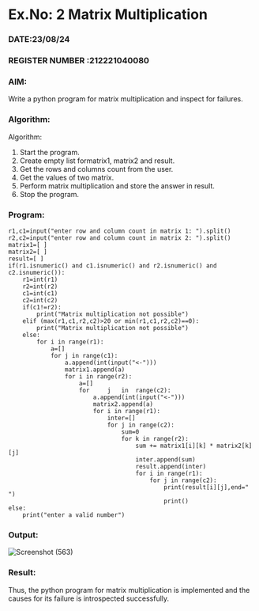 # Ex.No: 2   Matrix Multiplication 

### DATE:23/08/24                                                                            
### REGISTER NUMBER :212221040080

### AIM: 
Write a python program for matrix multiplication and inspect for failures.
 
### Algorithm:

Algorithm:
1. Start the program.
2. Create empty list formatrix1, matrix2 and result.
3. Get the rows and columns count from the user.
4. Get the values of two matrix.
5. Perform matrix multiplication and store the answer in result.
6. Stop the program.
### Program:
```
r1,c1=input("enter row and column count in matrix 1: ").split()
r2,c2=input("enter row and column count in matrix 2: ").split()
matrix1=[ ]
matrix2=[ ]
result=[ ]
if(r1.isnumeric() and c1.isnumeric() and r2.isnumeric() and c2.isnumeric()):
    r1=int(r1)
    r2=int(r2)
    c1=int(c1)
    c2=int(c2)
    if(c1!=r2):
        print("Matrix multiplication not possible")
    elif (max(r1,c1,r2,c2)>20 or min(r1,c1,r2,c2)==0):
        print("Matrix multiplication not possible")
    else:
        for i in range(r1):
            a=[]
            for j in range(c1):
                a.append(int(input("<-")))
                matrix1.append(a)
                for i in range(r2):
                    a=[]
                    for 	j 	in 	range(c2):
                        a.append(int(input("<-")))
                        matrix2.append(a)
                        for i in range(r1):
                            inter=[]
                            for j in range(c2):
                                sum=0
                                for k in range(r2):
                                    sum += matrix1[i][k] * matrix2[k][j]
                                    inter.append(sum)
                                    result.append(inter)
                                    for i in range(r1):
                                        for j in range(c2):
                                            print(result[i][j],end=" ")
                                            print() 
else:
    print("enter a valid number") 

```


### Output:

![Screenshot (563)](https://github.com/user-attachments/assets/460e366f-0f8a-4e5a-a03d-5b660a51c286)



### Result:
Thus, the python program for matrix multiplication is implemented and the causes for its failure is introspected successfully.

